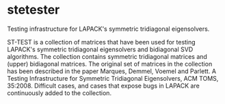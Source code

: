 # stetester
Testing infrastructure for LAPACK's symmetric tridiagonal eigensolvers.

ST-TEST is a collection of matrices that have been used for testing LAPACK's symmetric tridiagonal eigensolvers and bidiagonal SVD algorithms. 
The collection contains symmetric tridiagonal matrices and (upper) bidiagonal matrices. The original set of matrices in the collection has 
been described in the paper Marques, Demmel, Voemel and Parlett. A Testing Infrastructure for Symmetric Tridiagonal Eigensolvers, ACM TOMS, 
35:2008. Difficult cases, and cases that expose bugs in LAPACK are continuously added to the collection.
